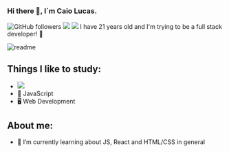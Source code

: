 ### Hi there 👋, I´m Caio Lucas.  

<img alt="GitHub followers" src="https://img.shields.io/github/followers/caiolucass?style=social"/> <img src="https://img.shields.io/static/v1?label=gmail&message=caiolfsantoss@gmail.com&color=red&style=social&logo=GMAIL"/> <img src="https://img.shields.io/static/v1?label=linkedin&message=caio-lucas-3886a4140&color=red&style=social&logo=LINKEDIN"/>
I have 21 years old and I'm trying to be a full stack developer! 💜

![readme](https://user-images.githubusercontent.com/30939594/91098144-5319a200-e637-11ea-9b2f-da97d1652489.gif)

## Things I like to study:
- <img src="https://img.shields.io/static/v1?label=react&message=framework&color=blue&style=for-the-badge&logo=REACT"/>
- 📱 JavaScript
- 🖥 Web Development

## About me:  
- 🌱 I’m currently learning about JS, React and HTML/CSS in general


